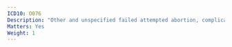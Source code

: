 ```yaml
---
ICD10: O076
Description: "Other and unspecified failed attempted abortion, complicated by delayed or excessive haemorrhage"
Matters: Yes
Weight: 1
---
```


